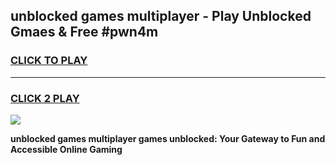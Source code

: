 
## unblocked games multiplayer - Play Unblocked Gmaes & Free #pwn4m
<h3>
<a href="https://news.freeplayer.one?title=unblocked_games_multiplayer&ref=24F">CLICK TO PLAY</a></h3>
<hr>

<h3>
<a href="https://news.freeplayer.one?title=unblocked_games_multiplayer&ref=24F">CLICK 2 PLAY</a>
  
</h3>

<a href="https://news.freeplayer.one?title=unblocked_games_multiplayer&ref=24F/"><img src="https://clearcache.store/games.png"></a>


**unblocked games multiplayer games unblocked: Your Gateway to Fun and Accessible Online Gaming**
